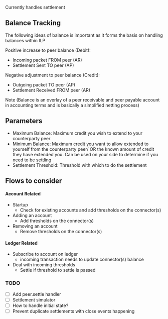
Currently handles settlement

## Balance Tracking

The following ideas of balance is important as it forms the basis on handling balances within ILP

Positive increase to peer balance (Debit):
* Incoming packet FROM peer (AR)
* Settlement Sent TO peer (AP)

Negative adjustment to peer balance (Credit):
* Outgoing packet TO peer (AP)
* Settlement Received FROM peer (AR)

Note (Balance is an overlay of a peer receivable and peer payable account in accounting terms and is basically a simplified netting process)

## Parameters
* Maximum Balance: Maximum credit you wish to extend to your counterparty peer
* Minimum Balance: Maximum credit you want to allow extended to yourself from the counterparty peer/ OR the known amount of credit they have extended you. Can be used on your side to determine if you need to be settling
* Settlement Threshold: Threshold with which to do the settlement

## Flows to consider

#### Account Related
* Startup
    * Check for existing accounts and add thresholds on the connector(s)
* Adding an account
    * Add thresholds on the connector(s)
* Removing an account
    * Remove thresholds on the connector(s)

#### Ledger Related
* Subscribe to account on ledger
    * incoming transaction needs to update connector(s) balance
* Deal with incoming thresholds
    * Settle if threshold to settle is passed


### TODO
* [ ] Add peer.settle handler
* [ ] Settlement simulator
* [ ] How to handle initial state?
* [ ] Prevent duplicate settlements with close events happening